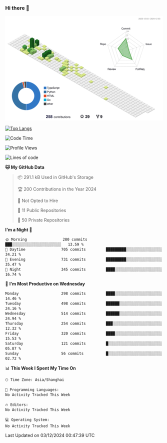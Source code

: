 ### Hi there 👋

![](./profile-3d-contrib/profile-green-animate.svg)

 

[![Top Langs](https://github-readme-stats.vercel.app/api/top-langs/?username=fly2tomato)](https://github.com/anuraghazra/github-readme-stats)


 

<!--START_SECTION:waka-->
![Code Time](http://img.shields.io/badge/Code%20Time-5%20hrs%2042%20mins-blue)

![Profile Views](http://img.shields.io/badge/Profile%20Views-0-blue)

![Lines of code](https://img.shields.io/badge/From%20Hello%20World%20I%27ve%20Written-522.1%20thousand%20lines%20of%20code-blue)

**🐱 My GitHub Data** 

> 📦 291.1 kB Used in GitHub's Storage 
 > 
> 🏆 200 Contributions in the Year 2024
 > 
> 🚫 Not Opted to Hire
 > 
> 📜 11 Public Repositories 
 > 
> 🔑 50 Private Repositories 
 > 
**I'm a Night 🦉** 

```text
🌞 Morning                280 commits         ███░░░░░░░░░░░░░░░░░░░░░░   13.59 % 
🌆 Daytime                705 commits         █████████░░░░░░░░░░░░░░░░   34.21 % 
🌃 Evening                731 commits         █████████░░░░░░░░░░░░░░░░   35.47 % 
🌙 Night                  345 commits         ████░░░░░░░░░░░░░░░░░░░░░   16.74 % 
```
📅 **I'm Most Productive on Wednesday** 

```text
Monday                   298 commits         ████░░░░░░░░░░░░░░░░░░░░░   14.46 % 
Tuesday                  498 commits         ██████░░░░░░░░░░░░░░░░░░░   24.16 % 
Wednesday                514 commits         ██████░░░░░░░░░░░░░░░░░░░   24.94 % 
Thursday                 254 commits         ███░░░░░░░░░░░░░░░░░░░░░░   12.32 % 
Friday                   320 commits         ████░░░░░░░░░░░░░░░░░░░░░   15.53 % 
Saturday                 121 commits         █░░░░░░░░░░░░░░░░░░░░░░░░   05.87 % 
Sunday                   56 commits          █░░░░░░░░░░░░░░░░░░░░░░░░   02.72 % 
```


📊 **This Week I Spent My Time On** 

```text
🕑︎ Time Zone: Asia/Shanghai

💬 Programming Languages: 
No Activity Tracked This Week

🔥 Editors: 
No Activity Tracked This Week

💻 Operating System: 
No Activity Tracked This Week
```


 Last Updated on 03/12/2024 00:47:39 UTC
<!--END_SECTION:waka-->
